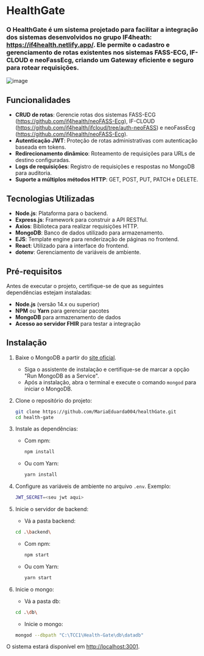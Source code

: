 # HealthGate
### O **HealthGate** é um sistema projetado para facilitar a integração dos sistemas desenvolvidos no grupo IF4heath: https://if4health.netlify.app/. Ele permite o cadastro e gerenciamento de rotas existentes nos sistemas FASS-ECG, IF-CLOUD e neoFassEcg, criando um Gateway eficiente e seguro para rotear requisições.

![image](https://github.com/user-attachments/assets/ed9325f1-7d6e-4bb9-acd8-26e48d2a5502)

## Funcionalidades

- **CRUD de rotas**: Gerencie rotas dos sistemas FASS-ECG (https://github.com/if4health/neoFASS-Ecg), IF-CLOUD (https://github.com/if4health/ifcloud/tree/auth-neoFASS) e neoFassEcg (https://github.com/if4health/neoFASS-Ecg).
- **Autenticação JWT**: Proteção de rotas administrativas com autenticação baseada em tokens.
- **Redirecionamento dinâmico**: Roteamento de requisições para URLs de destino configuradas.
- **Logs de requisições**: Registro de requisições e respostas no MongoDB para auditoria.
- **Suporte a múltiplos métodos HTTP**: GET, POST, PUT, PATCH e DELETE.

## Tecnologias Utilizadas

- **Node.js**: Plataforma para o backend.
- **Express.js**: Framework para construir a API RESTful.
- **Axios**: Biblioteca para realizar requisições HTTP.
- **MongoDB**: Banco de dados utilizado para armazenamento.
- **EJS**: Template engine para renderização de páginas no frontend.
- **React**: Utilizado para a interface do frontend.
- **dotenv**: Gerenciamento de variáveis de ambiente.

## Pré-requisitos

Antes de executar o projeto, certifique-se de que as seguintes dependências estejam instaladas:

- **Node.js** (versão 14.x ou superior)
- **NPM** ou **Yarn** para gerenciar pacotes
- **MongoDB** para armazenamento de dados
- **Acesso ao servidor FHIR** para testar a integração

## Instalação

1. Baixe o MongoDB a partir do [site oficial](https://www.mongodb.com/try/download/community).
   - Siga o assistente de instalação e certifique-se de marcar a opção "Run MongoDB as a Service".
   - Após a instalação, abra o terminal e execute o comando `mongod` para iniciar o MongoDB.

2. Clone o repositório do projeto:
   ```bash
   git clone https://github.com/MariaEduarda004/healthGate.git
   cd health-gate
   ```

3. Instale as dependências:
   - Com npm:
     ```bash
     npm install
     ```
   - Ou com Yarn:
     ```bash
     yarn install
     ```

4. Configure as variáveis de ambiente no arquivo `.env`. Exemplo:
   ```bash
   JWT_SECRET=<seu jwt aqui>
   ```

5. Inicie o servidor de backend:
   -  Vá a pasta backend:
     ```bash
     cd .\backend\
     ```
   - Com npm:
     ```bash
     npm start
     ```
   - Ou com Yarn:
     ```bash
     yarn start
     ```
6. Inicie o mongo:
   -  Vá a pasta db:
     ```bash
     cd .\db\
     ```
   -  Inicie o mongo:
     ```bash
     mongod --dbpath "C:\TCC1\Health-Gate\db\datadb"
     ```

O sistema estará disponível em [http://localhost:3001](http://localhost:3001).

